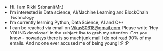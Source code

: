 - Hi. I am Rikki Sabnani(Mr.)
- I’m interested in Data science, AI/Machine Learning and BlockChain Technology
- I’m currently learning Python, Data Science, AI and C++
- I can be reached via email on VikasS0618@gmail.com. Please write 'Hey YOUNG developer' in the subject line to grab my attention. Coz you know - nowadays there is so
much junk mail I do not read 90% of my emails. And no one ever accused me of being young! :P :P


<!---
RikkiS0105/RikkiS0105 is a ✨ special ✨ repository because its `README.md` (this file) appears on your GitHub profile.
You can click the Preview link to take a look at your changes.
--->
